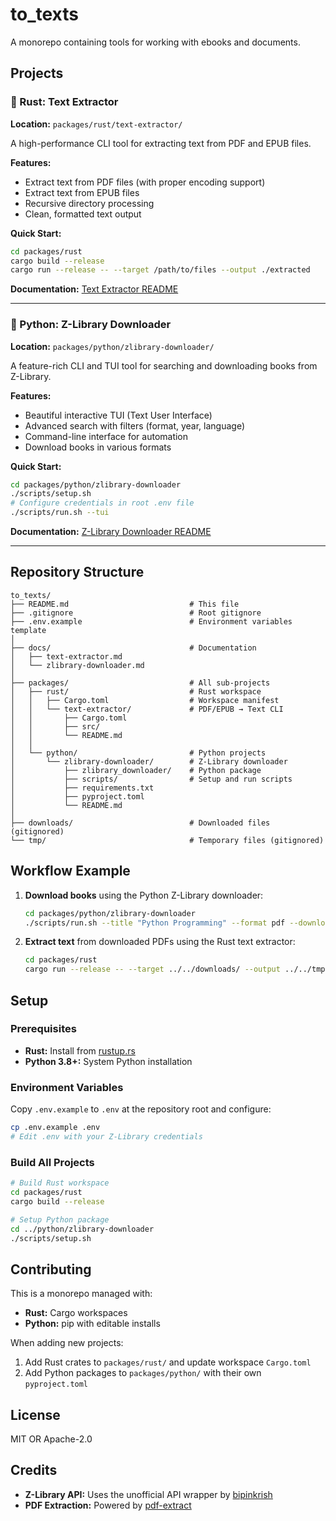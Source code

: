# to_texts

A monorepo containing tools for working with ebooks and documents.

## Projects

### 🦀 Rust: Text Extractor
**Location:** `packages/rust/text-extractor/`

A high-performance CLI tool for extracting text from PDF and EPUB files.

**Features:**
- Extract text from PDF files (with proper encoding support)
- Extract text from EPUB files
- Recursive directory processing
- Clean, formatted text output

**Quick Start:**
```bash
cd packages/rust
cargo build --release
cargo run --release -- --target /path/to/files --output ./extracted
```

**Documentation:** [Text Extractor README](packages/rust/text-extractor/README.md)

---

### 🐍 Python: Z-Library Downloader
**Location:** `packages/python/zlibrary-downloader/`

A feature-rich CLI and TUI tool for searching and downloading books from Z-Library.

**Features:**
- Beautiful interactive TUI (Text User Interface)
- Advanced search with filters (format, year, language)
- Command-line interface for automation
- Download books in various formats

**Quick Start:**
```bash
cd packages/python/zlibrary-downloader
./scripts/setup.sh
# Configure credentials in root .env file
./scripts/run.sh --tui
```

**Documentation:** [Z-Library Downloader README](packages/python/zlibrary-downloader/README.md)

---

## Repository Structure

```
to_texts/
├── README.md                           # This file
├── .gitignore                          # Root gitignore
├── .env.example                        # Environment variables template
│
├── docs/                               # Documentation
│   ├── text-extractor.md
│   └── zlibrary-downloader.md
│
├── packages/                           # All sub-projects
│   ├── rust/                           # Rust workspace
│   │   ├── Cargo.toml                  # Workspace manifest
│   │   └── text-extractor/             # PDF/EPUB → Text CLI
│   │       ├── Cargo.toml
│   │       ├── src/
│   │       └── README.md
│   │
│   └── python/                         # Python projects
│       └── zlibrary-downloader/        # Z-Library downloader
│           ├── zlibrary_downloader/    # Python package
│           ├── scripts/                # Setup and run scripts
│           ├── requirements.txt
│           ├── pyproject.toml
│           └── README.md
│
├── downloads/                          # Downloaded files (gitignored)
└── tmp/                                # Temporary files (gitignored)
```

## Workflow Example

1. **Download books** using the Python Z-Library downloader:
   ```bash
   cd packages/python/zlibrary-downloader
   ./scripts/run.sh --title "Python Programming" --format pdf --download
   ```

2. **Extract text** from downloaded PDFs using the Rust text extractor:
   ```bash
   cd packages/rust
   cargo run --release -- --target ../../downloads/ --output ../../tmp/
   ```

## Setup

### Prerequisites
- **Rust:** Install from [rustup.rs](https://rustup.rs/)
- **Python 3.8+:** System Python installation

### Environment Variables
Copy `.env.example` to `.env` at the repository root and configure:
```bash
cp .env.example .env
# Edit .env with your Z-Library credentials
```

### Build All Projects
```bash
# Build Rust workspace
cd packages/rust
cargo build --release

# Setup Python package
cd ../python/zlibrary-downloader
./scripts/setup.sh
```

## Contributing

This is a monorepo managed with:
- **Rust:** Cargo workspaces
- **Python:** pip with editable installs

When adding new projects:
1. Add Rust crates to `packages/rust/` and update workspace `Cargo.toml`
2. Add Python packages to `packages/python/` with their own `pyproject.toml`

## License

MIT OR Apache-2.0

## Credits

- **Z-Library API:** Uses the unofficial API wrapper by [bipinkrish](https://github.com/bipinkrish/Zlibrary-API)
- **PDF Extraction:** Powered by [pdf-extract](https://crates.io/crates/pdf-extract)
